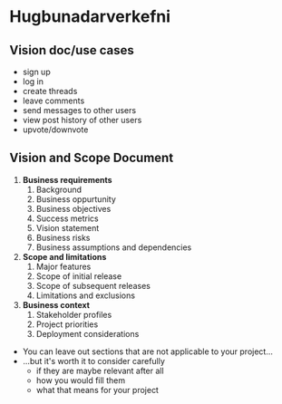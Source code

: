 # Hugbunadarverkefni 

## Vision doc/use cases
* sign up 
* log in
* create threads
* leave comments
* send messages to other users
* view post history of other users
* upvote/downvote

## Vision and Scope Document
1. **Business requirements**
   1. Background
   2. Business oppurtunity
	 3. Business objectives
	 4. Success metrics
	 5. Vision statement
	 6. Business risks
	 7. Business assumptions and dependencies
2. **Scope and limitations**
	 1. Major features
	 2. Scope of initial release
	 3. Scope of subsequent releases
	 4. Limitations and exclusions
3. **Business context**
	 1. Stakeholder profiles
	 2. Project priorities
	 3. Deployment considerations

* You can leave out sections that are not applicable to your project...
* ...but it's worth it to consider carefully
	 * if they are maybe relevant after all
	 * how you would fill them
	 * what that means for your project
